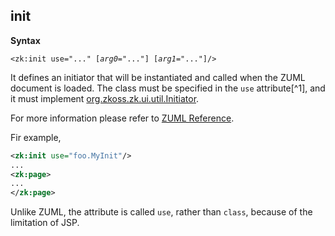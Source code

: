 ## init

**Syntax**

`<zk:init use="..." [`*`arg0`*`="..."] [`*`arg1`*`="..."]/>`

It defines an initiator that will be instantiated and called when the
ZUML document is loaded. The class must be specified in the `use`
attribute[^1], and it must implement
[org.zkoss.zk.ui.util.Initiator](https://www.zkoss.org/javadoc/latest/zk/org/zkoss/zk/ui/util/Initiator.html).

For more information please refer to [ZUML Reference](zuml_ref/init).

Fir example,

```xml
<zk:init use="foo.MyInit"/>
...
<zk:page>
...
</zk:page>
```

Unlike ZUML, the attribute is called `use`, rather than `class`, because of the limitation of JSP.

